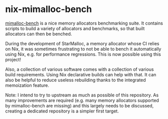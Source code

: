 # nix-mimalloc-bench

[mimalloc-bench](https://github.com/daanx/mimalloc-bench/) is a nice memory
allocators benchmarking suite. It contains scripts to build a variety of
allocators and benchmarks, so that built allocators can then be benched.

During the development of StarMalloc, a memory allocator whose CI relies on
Nix, it was sometimes frustrating to not be able to bench it automatically
using Nix, e.g. for performance regressions. This is now possible using this
project!

Also, a collection of various software comes with a collection of various build
requirements. Using Nix declarative builds can help with that. It can also be
helpful to reduce useless rebuilding thanks to the integrated memoization
feature.

Note: I intend to try to upstream as much as possible of this repository. As
many improvements are required (e.g. many memory allocators supported by
mimalloc-bench are missing) and this largely needs to be discussed, creating a
dedicated repository is a simpler first target.
